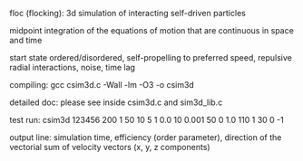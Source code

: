 floc (flocking): 3d simulation of interacting self-driven particles

midpoint integration of the equations of motion that are continuous in space and time

start state ordered/disordered, self-propelling to preferred speed, repulsive radial interactions, noise, time lag

compiling: gcc csim3d.c -Wall -lm -O3 -o csim3d

detailed doc: please see inside csim3d.c and sim3d_lib.c

test run: csim3d 123456 200 1 50 10 5 1 0.0 10 0.001 50 0 1.0 110 1 30 0 -1

output line: simulation time, efficiency (order parameter), direction of the vectorial sum of velocity vectors (x, y, z components)
